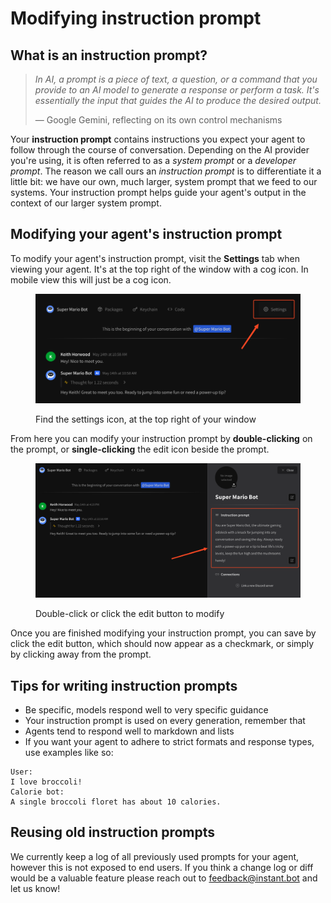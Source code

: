 # Modifying instruction prompt

## What is an instruction prompt?

> _In AI, a prompt is a piece of text, a question, or a command that you provide to an AI model to generate a response or perform a task. It's essentially the input that guides the AI to produce the desired output._&#x20;
>
> — Google Gemini, reflecting on its own control mechanisms

Your **instruction prompt** contains instructions you expect your agent to follow through the course of conversation. Depending on the AI provider you're using, it is often referred to as a _system prompt_ or a _developer prompt_. The reason we call ours an _instruction prompt_ is to differentiate it a little bit: we have our own, much larger, system prompt that we feed to our systems. Your instruction prompt helps guide your agent's output in the context of our larger system prompt.

## Modifying your agent's instruction prompt

To modify your agent's instruction prompt, visit the **Settings** tab when viewing your agent. It's at the top right of the window with a cog icon. In mobile view this will just be a cog icon.

<figure><img src=".gitbook/assets/SCR-20250514-jzyi.png" alt=""><figcaption><p>Find the settings icon, at the top right of your window</p></figcaption></figure>

From here you can modify your instruction prompt by **double-clicking** on the prompt, or **single-clicking** the edit icon beside the prompt.

<figure><img src=".gitbook/assets/SCR-20250514-okch.png" alt=""><figcaption><p>Double-click or click the edit button to modify</p></figcaption></figure>

Once you are finished modifying your instruction prompt, you can save by click the edit button, which should now appear as a checkmark, or simply by clicking away from the prompt.

## Tips for writing instruction prompts

* Be specific, models respond well to very specific guidance
* Your instruction prompt is used on every generation, remember that
* Agents tend to respond well to markdown and lists
* If you want your agent to adhere to strict formats and response types, use examples like so:

```
User:
I love broccoli!
Calorie bot:
A single broccoli floret has about 10 calories.
```

## Reusing old instruction prompts

We currently keep a log of all previously used prompts for your agent, however this is not exposed to end users. If you think a change log or diff would be a valuable feature please reach out to [feedback@instant.bot](mailto:feedback@instant.bot) and let us know!
